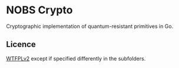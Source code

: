 # NOBS Crypto 

Cryptographic implementation of quantum-resistant primitives in Go.

## Licence

[WTFPLv2](https://en.wikipedia.org/wiki/WTFPL) except if specified differently in the subfolders.
